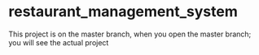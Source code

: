# restaurant_management_system
This project is on the master branch, when you open the master branch; you will see the actual project
